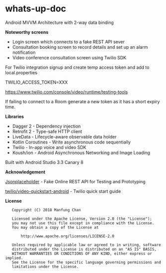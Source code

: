 # whats-up-doc

Android MVVM Architecture with 2-way data binding


**Noteworthy screens**

* Login screen which connects to a fake REST API sever 
* Consultation booking screen to record details and set up an alarm notification
* Video conference consultation screen using Twilio SDK

For Twilio integration signup and create temp access token and add to local.properties

TWILIO_ACCESS_TOKEN=XXX

https://www.twilio.com/console/video/runtime/testing-tools

If failing to connect to a Room generate a new token as it has a short expiry time.  


**Libraries**

* Dagger 2 		- Dependency injection
* Retrofit 2 		- Type-safe HTTP client
* LiveData 		- Lifecycle-aware observable data holder
* Kotlin Coroutines 	- Write asynchronous code sequentially
* Twilio 			- In-app voice and video SDK
* Koush/ion 		- Android Asynchronous Networking and Image Loading


Built with Android Studio 3.3 Canary 8


**Acknowledgement**

[Jsonplaceholder](https://jsonplaceholder.typicode.com/) - Fake Online REST API for Testing and Prototyping

[twilio/video-quickstart-android](https://github.com/twilio/video-quickstart-android/tree/master/quickstartKotlin) - Twilio quick start guide 

**License**
```
   Copyright (C) 2018 Manfung Chan
   
   Licensed under the Apache License, Version 2.0 (the "License");
   you may not use this file except in compliance with the License.
   You may obtain a copy of the License at

       http://www.apache.org/licenses/LICENSE-2.0

   Unless required by applicable law or agreed to in writing, software
   distributed under the License is distributed on an "AS IS" BASIS,
   WITHOUT WARRANTIES OR CONDITIONS OF ANY KIND, either express or implied.
   See the License for the specific language governing permissions and
   limitations under the License.
```
